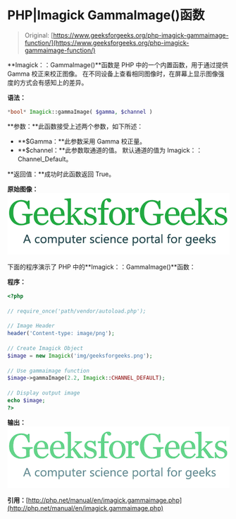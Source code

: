 # PHP|Imagick GammaImage()函数

> Original: [https://www.geeksforgeeks.org/php-imagick-gammaimage-function/](https://www.geeksforgeeks.org/php-imagick-gammaimage-function/)

**Imagick：：GammaImage()**函数是 PHP 中的一个内置函数，用于通过提供 Gamma 校正来校正图像。 在不同设备上查看相同图像时，在屏幕上显示图像强度的方式会有感知上的差异。

**语法：**

```php
*bool* Imagick::gammaImage( $gamma, $channel )
```

**参数：**此函数接受上述两个参数，如下所述：

*   **$Gamma：**此参数采用 Gamma 校正量。
*   **$channel：**此参数取通道的值。 默认通道的值为 Imagick：：Channel_Default。

**返回值：**成功时此函数返回 True。

**原始图像：**
![](img/ab91c0dc89e9cb6d5dbd5de6b47bd880.png)

下面的程序演示了 PHP 中的**Imagick：：GammaImage()**函数：

**程序：**

```php
<?php 

// require_once('path/vendor/autoload.php'); 

// Image Header
header('Content-type: image/png');

// Create Imagick Object 
$image = new Imagick('img/geeksforgeeks.png');

// Use gammaimage function
$image->gammaImage(2.2, Imagick::CHANNEL_DEFAULT);

// Display output image
echo $image;
?>
```

**输出：**
![](img/3fc2945aac1808de340b593eb063757a.png)

**引用：**[http://php.net/manual/en/imagick.gammaimage.php](http://php.net/manual/en/imagick.gammaimage.php)